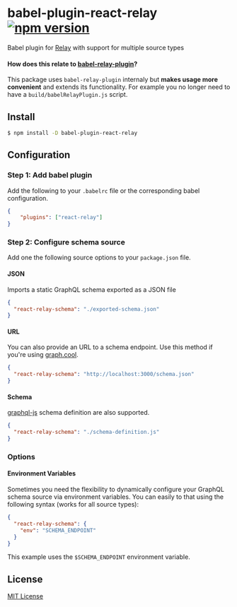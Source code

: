 # babel-plugin-react-relay [![npm version](https://badge.fury.io/js/babel-plugin-react-relay.svg)](https://badge.fury.io/js/babel-plugin-react-relay)
Babel plugin for [Relay](https://github.com/facebook/relay)  with support for multiple source types

#### How does this relate to [babel-relay-plugin](https://www.npmjs.com/package/babel-relay-plugin)?

This package uses `babel-relay-plugin` internaly but **makes usage more convenient** and extends its functionality. For example you no longer need to have a `build/babelRelayPlugin.js` script.

## Install

```sh
$ npm install -D babel-plugin-react-relay
```

## Configuration

### Step 1: Add babel plugin

Add the following to your `.babelrc` file or the corresponding babel configuration.

```json
{
	"plugins": ["react-relay"]
}
```

### Step 2: Configure schema source

Add one the following source options to your `package.json` file.

#### JSON

Imports a static GraphQL schema exported as a JSON file

```json
{
  "react-relay-schema": "./exported-schema.json"
}
```


#### URL

You can also provide an URL to a schema endpoint. Use this method if you're using [graph.cool](https://graph.cool/).

```json
{
  "react-relay-schema": "http://localhost:3000/schema.json"
}
```

#### Schema

[graphql-js](https://github.com/graphql/graphql-js) schema definition are also supported.

```json
{
  "react-relay-schema": "./schema-definition.js"
}
```

### Options

#### Environment Variables

Sometimes you need the flexibility to dynamically configure your GraphQL schema source via environment variables. You can easily to that using the following syntax (works for all source types):

```json
{
  "react-relay-schema": {
	"env": "SCHEMA_ENDPOINT"
  }
}
```

This example uses the `$SCHEMA_ENDPOINT` environment variable.

## License

[MIT License](http://opensource.org/licenses/MIT)